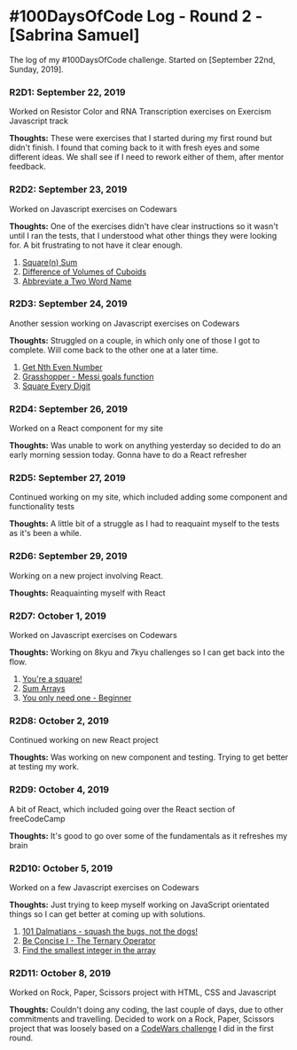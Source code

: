 # #100DaysOfCode Log - Round 2 - [Sabrina Samuel]

The log of my #100DaysOfCode challenge. Started on [September 22nd, Sunday, 2019].

### R2D1: September 22, 2019
Worked on Resistor Color and RNA Transcription exercises on Exercism Javascript track

**Thoughts:** These were exercises that I started during my first round but didn't finish. I found that coming back to it with fresh eyes and some different ideas. We shall see if I need to rework either of them, after mentor feedback.

### R2D2: September 23, 2019
Worked on Javascript exercises on Codewars

**Thoughts:** 
One of the exercises didn't have clear instructions so it wasn't until I ran the tests, that I understood what other things they were looking for. A bit frustrating to not have it clear enough.

1. [Square(n) Sum](https://www.codewars.com/kata/square-n-sum/javascript)
2. [Difference of Volumes of Cuboids](https://www.codewars.com/kata/difference-of-volumes-of-cuboids/javascript)
3. [Abbreviate a Two Word Name](https://www.codewars.com/kata/abbreviate-a-two-word-name/javascript)

### R2D3: September 24, 2019
Another session working on Javascript exercises on Codewars

**Thoughts:** 
Struggled on a couple, in which only one of those I got to complete. Will come back to the other one at a later time.

1. [Get Nth Even Number](https://www.codewars.com/kata/get-nth-even-number/javascript)
2. [Grasshopper - Messi goals function](https://www.codewars.com/kata/grasshopper-messi-goals-function/javascript)
3. [Square Every Digit](https://www.codewars.com/kata/square-every-digit/javascript)

### R2D4: September 26, 2019
Worked on a React component for my site

**Thoughts:** 
Was unable to work on anything yesterday so decided to do an early morning session today. Gonna have to do a React refresher

### R2D5: September 27, 2019
Continued working on my site, which included adding some component and functionality tests

**Thoughts:** 
A little bit of a struggle as I had to reaquaint myself to the tests as it's been a while.

### R2D6: September 29, 2019
Working on a new project involving React.

**Thoughts:** 
Reaquainting myself with React

### R2D7: October 1, 2019
Worked on Javascript exercises on Codewars

**Thoughts:** 
Working on 8kyu and 7kyu challenges so I can get back into the flow.

1. [You're a square!](https://www.codewars.com/kata/youre-a-square/javascript)
2. [Sum Arrays](https://www.codewars.com/kata/sum-arrays/javascript)
3. [You only need one - Beginner](https://www.codewars.com/kata/you-only-need-one-beginner/javascript)

### R2D8: October 2, 2019
Continued working on new React project

**Thoughts:**
Was working on new component and testing. Trying to get better at testing my work.

### R2D9: October 4, 2019
A bit of React, which included going over the React section of freeCodeCamp

**Thoughts:**
It's good to go over some of the fundamentals as it refreshes my brain

### R2D10: October 5, 2019
Worked on a few Javascript exercises on Codewars

**Thoughts:**
Just trying to keep myself working on JavaScript orientated things so I can get better at coming up with solutions.

1. [101 Dalmatians - squash the bugs, not the dogs!](https://www.codewars.com/kata/101-dalmatians-squash-the-bugs-not-the-dogs/javascript)
2. [Be Concise I - The Ternary Operator](https://www.codewars.com/kata/be-concise-i-the-ternary-operator/javascript)
3. [Find the smallest integer in the array](https://www.codewars.com/kata/find-the-smallest-integer-in-the-array/javascript)

### R2D11: October 8, 2019
Worked on Rock, Paper, Scissors project with HTML, CSS and Javascript

**Thoughts:**
Couldn't doing any coding, the last couple of days, due to other commitments and travelling. Decided to work on a Rock, Paper, Scissors project that was loosely based on a [CodeWars challenge]((https://www.codewars.com/kata/5672a98bdbdd995fad00000f/solutions/javascript)) I did in the first round.